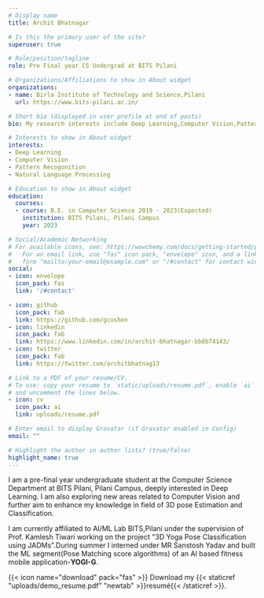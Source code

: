 ```yaml
---
# Display name
title: Archit Bhatnagar

# Is this the primary user of the site?
superuser: true

# Role/position/tagline
role: Pre Final year CS Undergrad at BITS Pilani

# Organizations/Affiliations to show in About widget
organizations:
- name: Birla Institute of Technology and Science,Pilani
  url: https://www.bits-pilani.ac.in/

# Short bio (displayed in user profile at end of posts)
bio: My research interests include Deep Learning,Computer Vision,Pattern Recogonition & Image Processing

# Interests to show in About widget
interests:
- Deep Learning
- Computer Vision
- Pattern Recogonition
- Natural Language Processing

# Education to show in About widget
education:
  courses:
  - course: B.E. in Computer Science 2019 - 2023(Expected)
    institution: BITS Pilani, Pilani Campus
    year: 2023

# Social/Academic Networking
# For available icons, see: https://wowchemy.com/docs/getting-started/page-builder/#icons
#   For an email link, use "fas" icon pack, "envelope" icon, and a link in the
#   form "mailto:your-email@example.com" or "/#contact" for contact widget.
social:
- icon: envelope
  icon_pack: fas
  link: '/#contact'

- icon: github
  icon_pack: fab
  link: https://github.com/gcushen
- icon: linkedin
  icon_pack: fab
  link: https://www.linkedin.com/in/archit-bhatnagar-bb8b74143/
- icon: twitter
  icon_pack: fab
  link: https://twitter.com/architbhatnag13

# Link to a PDF of your resume/CV.
# To use: copy your resume to `static/uploads/resume.pdf`, enable `ai` icons in `params.toml`, 
# and uncomment the lines below.
- icon: cv
  icon_pack: ai
  link: uploads/resume.pdf

# Enter email to display Gravatar (if Gravatar enabled in Config)
email: ""

# Highlight the author in author lists? (true/false)
highlight_name: true
---
```


I am a pre-final year undergraduate student at the Computer Science Department at BITS Pilani, Pilani Campus, deeply interested in Deep Learning. I am also exploring new areas related to Computer Vision and further aim to enhance my knowledge in field of 3D pose Estimation and Classification.

I am currently affiliated to AI/ML Lab BITS,Pilani under the supervision of Prof. Kamlesh Tiwari working on the project "3D Yoga Pose Classification using JADMs".During summer I interned under MR Sanstosh Yadav and built the ML segment(Pose Matching score algorithms) of an AI based fitness mobile application-<b>YOGI-G</b>.

{{< icon name="download" pack="fas" >}} Download my {{< staticref "uploads/demo_resume.pdf" "newtab" >}}resumé{{< /staticref >}}.
